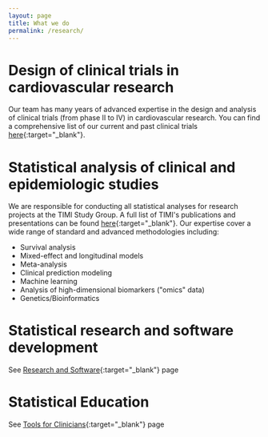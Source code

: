 ```yaml
---
layout: page
title: What we do
permalink: /research/
---
```


# Design of clinical trials in cardiovascular research 

Our team has many years of advanced expertise in the design and analysis of clinical trials (from phase II to IV) in cardiovascular research. You can find a comprehensive list of our current and past clinical trials [here](https://timi.org/clinical-trials/){:target="_blank"}.

# Statistical analysis of clinical and epidemiologic studies

We are responsible for conducting all statistical analyses for research projects at the TIMI Study Group. A full list of TIMI's publications and presentations can be found [here](https://timi.org/media/){:target="_blank"}. Our expertise cover a wide range of standard and advanced methodologies including:

- Survival analysis
- Mixed-effect and longitudinal models
- Meta-analysis
- Clinical prediction modeling
- Machine learning 
- Analysis of high-dimensional biomarkers ("omics" data) 
- Genetics/Bioinformatics

# Statistical research and software development

See [Research and Software](https://timibiostat.github.io/stats/){:target="_blank"} page 

# Statistical Education

See [Tools for Clinicians](https://timibiostat.github.io/tools/){:target="_blank"} page 




